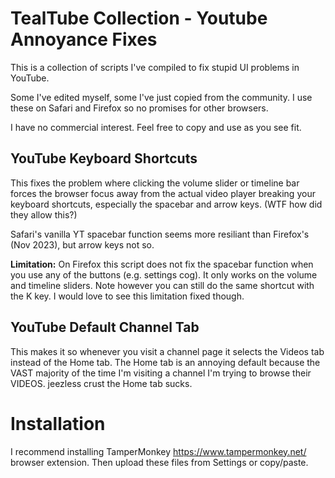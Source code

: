 # TealTube Collection - Youtube Annoyance Fixes

This is a collection of scripts I've compiled to fix stupid UI problems in YouTube.

Some I've edited myself, some I've just copied from the community. I use these on Safari and Firefox so no promises for other browsers.

I have no commercial interest. Feel free to copy and use as you see fit.

## YouTube Keyboard Shortcuts
This fixes the problem where clicking the volume slider or timeline bar forces the browser focus away from the actual video player breaking your keyboard shortcuts, especially the spacebar and arrow keys. (WTF how did they allow this?)

Safari's vanilla YT spacebar function seems more resiliant than Firefox's (Nov 2023), but arrow keys not so.

**Limitation:** On Firefox this script does not fix the spacebar function when you use any of the buttons (e.g. settings cog). It only works on the volume and timeline sliders. Note however you can still do the same shortcut with the K key. I would love to see this limitation fixed though.

## YouTube Default Channel Tab
This makes it so whenever you visit a channel page it selects the Videos tab instead of the Home tab. The Home tab is an annoying default because the VAST majority of the time I'm visiting a channel I'm trying to browse their VIDEOS. jeezless crust the Home tab sucks.

# Installation
I recommend installing TamperMonkey https://www.tampermonkey.net/ browser extension. Then upload these files from Settings or copy/paste.
